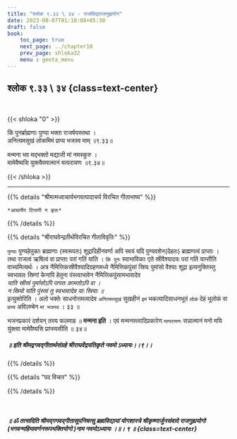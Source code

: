 ```yaml
---
title: "श्लोक ९.३३ \ ३४ - राजविद्यराजगुह्ययोग"
date: 2023-08-07T01:10:08+05:30
draft: false
book:
    toc_page: true
    next_page: ../chapter10
    prev_page: shloka32
    menu : geeta_menu
---
```




## श्लोक ९.३३ \ ३४ {class=text-center}

<br/>

{{< shloka  "0"  >}}

किं पुनर्ब्राह्मणाः पुण्या भक्ता राजर्षयस्तथा ।  
अनित्यमसुखं लोकमिमं प्राप्य भजस्व माम् ॥९.३३॥

मन्मना भव मद्भक्तो मद्याजी मां नमस्कुरु ।  
मामेवैष्यसि युक्त्वैवमात्मानं मत्परायणः ॥९.३४॥

{{< /shloka >}}


---


{{% details "श्रीमत्मध्वाचार्यभगवत्पादाचर्य विरचित  गीताभाष्य" %}}

`*आचार्येण टिप्पणी न कृतः*`

{{% /details %}}



{{% details "श्रीराघवेन्द्रतीर्थविरचित गीताविवृतिः" %}}


`पुण्याः` पुण्यहेतुकाः ब्राह्मणाः (स्वरूपतः) 
शूद्रादिहीनवर्णा अपि
स्वयं यदि पुण्यवशेन(देहतः) ब्राह्मणत्वं प्राप्ताः । 
तथा राजत्वं ऋषित्वं
वा प्राप्ताः परां गतिं यांति । `किं पुनः` स्वाभाविकाः 
एते स्रीवैश्यादयः परां गतिं यान्तीति वाच्यमित्यर्थः । 
अत्र नैमित्तिकस्रीवैश्यादिग्रहणमध्ये 
नैमित्तिकपुंसां स्रियः पुमांसो वैश्याः शूद्रा 
इत्यनुक्तिस्तु स्वभावतः स्रिणां केनापि हेतुना 
पंस्त्वाभावेन  नैमित्तिकपुंसामभावादेव  
*याति स्रीत्वं पुमांंसोऽपि पापतः कामतोऽपि वा ।*  
*न स्रियो यांति पुंस्त्वं तु स्वभावादेव याः स्रियाः ॥*  
इत्युक्तेरिति । अतो भक्तेः साधनोत्तमत्वादेव
`अनित्यमसुखं` सुखहीनं `इमं` भकत्यादिसाधनभूतं `लोकं` 
देहं भूलोकं वा `प्राप्य` अविलम्बेन `मां भजस्व` । ३३ ॥

भजनप्रकारं दर्शयन्‌ तस्य फलमाह ॥ **मन्मना इति** ।
एवं मन्मनस्त्वादिप्रकारेण `मत्परायणः` सन्नात्मानं मनो 
मयि युंक्त्वा मामेवैष्यसि प्राप्स्यसीति ॥ ३४॥

##### ॥ इति श्रीमद्वगवद्गीतार्थसंग्रहे श्रीराघवेंद्रयतिकृते नवमो ऽध्यायः।।९।।

{{% /details %}}



{{% details "पद विचार" %}}


{{% /details %}}

</br>

##### ॥ ॐ तत्सदिति श्रीमद्गगवद्गीतासूपनिषत्सु ब्रह्मविद्यायां योगशास्त्रे  श्रीकृष्णार्जुनसंवादे राजगुह्ययोगो (भगवन्महिमावर्णनरूपभक्तियोगो )नाम नवमोऽध्यायः ।॥। ९ ॥  {class=text-center}